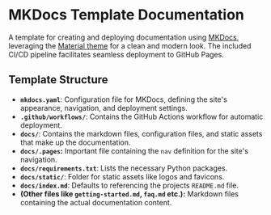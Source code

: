# MKDocs Template Documentation

A template for creating and deploying documentation using [MKDocs](https://www.mkdocs.org/), leveraging the [Material theme](https://squidfunk.github.io/mkdocs-material/) for a clean and modern look.  The included CI/CD pipeline facilitates seamless deployment to GitHub Pages.

## Template Structure

*   **`mkdocs.yaml`**: Configuration file for MKDocs, defining the site's appearance, navigation, and deployment settings.
*   **`.github/workflows/`**: Contains the GitHub Actions workflow for automatic deployment.
*   **`docs/`**: Contains the markdown files, configuration files, and static assets that make up the documentation.
*   **`docs/.pages`:**  Important file containing the `nav` definition for the site's navigation.
*   **`docs/requirements.txt`**: Lists the necessary Python packages.
*   **`docs/static/`**:  Folder for static assets like logos and favicons.
*   **`docs/index.md`**: Defaults to referencing the projects `README.md` file.
*   **(Other files like `getting-started.md`, `faq.md` etc.):**  Markdown files containing the actual documentation content.
